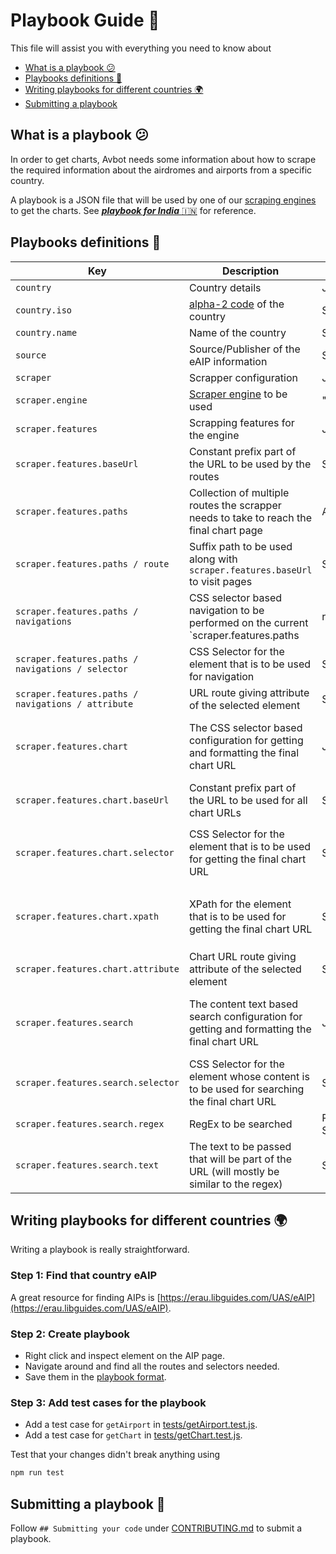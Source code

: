 # Playbook Guide 📔

This file will assist you with everything you need to know about

- [What is a playbook 😕](#what-is-a-playbook-)
- [Playbooks definitions 🧾](#playbooks-definitions-)
- [Writing playbooks for different countries 🌍](#writing-playbooks-for-different-countries-)
- [Submitting a playbook](#submitting-a-playbook)

## What is a playbook 😕

In order to get charts, Avbot needs some information about how to scrape the required information about the airdromes and airports from a specific country.

A playbook is a JSON file that will be used by one of our [scraping engines](./app/engines/) to get the charts. See [**_playbook for India_** :india:](./playbooks/IN.json) for reference.

## Playbooks definitions 🧾

| Key                                                | Description                                                                                                                | Type         | Required                                   | Example                                                   |
| -------------------------------------------------- | -------------------------------------------------------------------------------------------------------------------------- | ------------ | ------------------------------------------ | --------------------------------------------------------- |
| `country`                                          | Country details                                                                                                            | JSON         | Yes                                        | [See example](playbooks/IN.json)                          |
| `country.iso`                                      | [alpha-2 code](https://en.wikipedia.org/wiki/ISO_3166-1_alpha-2#Officially_assigned_code_elements) of the country          | String       | Yes                                        | `"iso": "IN"`                                             |
| `country.name`                                     | Name of the country                                                                                                        | String       | Yes                                        | `"name": "India"`                                         |
| `source`                                           | Source/Publisher of the eAIP information                                                                                   | String       | Yes                                        | `"source": "Airports Authority of India"`                 |
| `scraper`                                          | Scrapper configuration                                                                                                     | JSON         | Yes                                        | [See example](playbooks/IN.json)                          |
| `scraper.engine`                                   | [Scraper engine](app/engines/) to be used                                                                                  | "axios"      | Yes                                        | `"engine": "axios"`                                       |
| `scraper.features`                                 | Scrapping features for the engine                                                                                          | JSON         | Yes                                        | [See example](playbooks/IN.json)                          |
| `scraper.features.baseUrl`                         | Constant prefix part of the URL to be used by the routes                                                                   | String       | Yes                                        | `"baseUrl": "https://aim-india.aai.aero/eaip-v2-02-2021"` |
| `scraper.features.paths`                           | Collection of multiple routes the scrapper needs to take to reach the final chart page                                     | Array        | Yes                                        | [See example](playbooks/IN.json)                          |
| `scraper.features.paths / route`                   | Suffix path to be used along with `scraper.features.baseUrl` to visit pages                                                | String       | Yes                                        | `"route": "/index-en-GB.html"`                            |
| `scraper.features.paths / navigations`             | CSS selector based navigation to be performed on the current `scraper.features.paths                              | route` | Array        | Optional                                   | [See example](playbooks/IN.json)                          |
| `scraper.features.paths / navigations / selector`  | CSS Selector for the element that is to be used for navigation                                                             | String       | Yes                                        | `"selector": "frame[name=\"eAISNavigationBase\"]"`        |
| `scraper.features.paths / navigations / attribute` | URL route giving attribute of the selected element                                                                         | String       | Yes                                        | `"attribute": "src"`                                      |
| `scraper.features.chart`                           | The CSS selector based configuration for getting and formatting the final chart URL                                        | JSON         | Yes (can either use `chart` or `search`)   | [See example](playbooks/IN.json)                          |
| `scraper.features.chart.baseUrl`                   | Constant prefix part of the URL to be used for all chart URLs                                                              | String       | Yes                                        | `"baseUrl": "${baseUrl}/eAIP/"`                           |
| `scraper.features.chart.selector`                  | CSS Selector for the element that is to be used for getting the final chart URL                                            | String       | Yes (can either use `selector` or `xpath`) | `"selector": "a[title=\"${icao}\"]"`                      |
| `scraper.features.chart.xpath`                     | XPath for the element that is to be used for getting the final chart URL                                                   | String       | Yes (can either use `selector` or `xpath`) | `"xpath": "//a[contains(text(),'${icao}')]"`              |
| `scraper.features.chart.attribute`                 | Chart URL route giving attribute of the selected element                                                                   | String       | Yes                                        | `"attribute": "href"`                                     |
| `scraper.features.search`                          | The content text based search configuration for getting and formatting the final chart URL                                 | JSON         | Yes (can either use `chart` or `search`)   | [See example](playbooks/AU.json)                          |
| `scraper.features.search.selector`                 | CSS Selector for the element whose content is to be used for searching the final chart URL                                 | String       | Yes                                        | `"selector": "h3[style=\"text-align:left\"]"`             |
| `scraper.features.search.regex`                    | RegEx to be searched                                                                                                       | RegEx String | Yes                                        | `"regex": "\\(${icao}\\)"`                                |
| `scraper.features.search.text`                     | The text to be passed that will be part of the URL (will mostly be similar to the regex)                                   | String       | Yes                                        | `"text": "${icao}"`                                       |

## Writing playbooks for different countries 🌍

Writing a playbook is really straightforward.

### Step 1: Find that country eAIP

A great resource for finding AIPs is [https://erau.libguides.com/UAS/eAIP](https://erau.libguides.com/UAS/eAIP).

### Step 2: Create playbook

- Right click and inspect element on the AIP page.
- Navigate around and find all the routes and selectors needed.
- Save them in the [playbook format](#playbooks-definitions-).

### Step 3: Add test cases for the playbook

- Add a test case for `getAirport` in [tests/getAirport.test.js](tests/getAirport.test.js).
- Add a test case for `getChart` in [tests/getChart.test.js](tests/getChart.test.js).

Test that your changes didn't break anything using

```bash
npm run test
```

## Submitting a playbook 🚀

Follow `## Submitting your code` under [CONTRIBUTING.md](CONTRIBUTING.md#Submitting-your-code) to submit a playbook.
